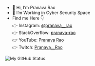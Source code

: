 - 👋 Hi, I’m Pranava Rao
- 👀 I’m Working in Cyber Security Space
- Find me Here 👇
<br> 👉 Instagram: [@pranava__rao](https://www.instagram.com/pranava__rao/)
<br> 👉 StackOverflow: [pranava-rao](https://stackoverflow.com/users/17930815/pranava-rao)
<br> 👉 YouTube: [Pranava Rao](https://www.youtube.com/channel/UCYelHzBJZ7LyUhObUojsKlA)
<br> 👉 Twitch: [Pranava__Rao](https://www.twitch.tv/pranava__rao)

![My GitHub Status](https://github-readme-stats.vercel.app/api?username=Rao-Pranava&show_icons=true)

<!---
Rao-Pranava/Rao-Pranava is a ✨ special ✨ repository because its `README.md` (this file) appears on your GitHub profile.
You can click the Preview link to take a look at your changes.
--->
